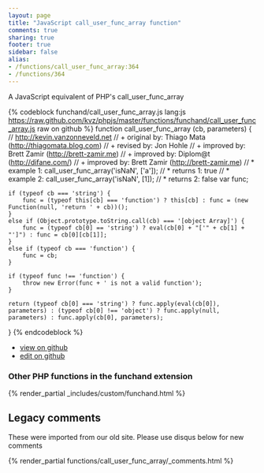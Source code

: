 ```yaml
---
layout: page
title: "JavaScript call_user_func_array function"
comments: true
sharing: true
footer: true
sidebar: false
alias:
- /functions/call_user_func_array:364
- /functions/364
---
```

<!-- Generated by Rakefile:build -->
A JavaScript equivalent of PHP's call_user_func_array

{% codeblock funchand/call_user_func_array.js lang:js https://raw.github.com/kvz/phpjs/master/functions/funchand/call_user_func_array.js raw on github %}
function call_user_func_array (cb, parameters) {
    // http://kevin.vanzonneveld.net
    // +   original by: Thiago Mata (http://thiagomata.blog.com)
    // +   revised  by: Jon Hohle
    // +   improved by: Brett Zamir (http://brett-zamir.me)
    // +   improved by: Diplom@t (http://difane.com/)
    // +   improved by: Brett Zamir (http://brett-zamir.me)
    // *     example 1: call_user_func_array('isNaN', ['a']);
    // *     returns 1: true
    // *     example 2: call_user_func_array('isNaN', [1]);
    // *     returns 2: false
    var func;

    if (typeof cb === 'string') {
        func = (typeof this[cb] === 'function') ? this[cb] : func = (new Function(null, 'return ' + cb))();
    }
    else if (Object.prototype.toString.call(cb) === '[object Array]') {
        func = (typeof cb[0] == 'string') ? eval(cb[0] + "['" + cb[1] + "']") : func = cb[0][cb[1]];
    }
    else if (typeof cb === 'function') {
        func = cb;
    }

    if (typeof func !== 'function') {
        throw new Error(func + ' is not a valid function');
    }

    return (typeof cb[0] === 'string') ? func.apply(eval(cb[0]), parameters) : (typeof cb[0] !== 'object') ? func.apply(null, parameters) : func.apply(cb[0], parameters);
}
{% endcodeblock %}

 - [view on github](https://github.com/kvz/phpjs/blob/master/functions/funchand/call_user_func_array.js)
 - [edit on github](https://github.com/kvz/phpjs/edit/master/functions/funchand/call_user_func_array.js)

### Other PHP functions in the funchand extension
{% render_partial _includes/custom/funchand.html %}
## Legacy comments
These were imported from our old site. Please use disqus below for new comments
<div style="overflow-y: scroll; max-height: 500px;">
{% render_partial functions/call_user_func_array/_comments.html %}
</div>
